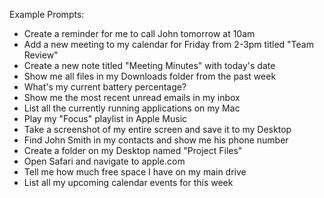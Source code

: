 Example Prompts:
* Create a reminder for me to call John tomorrow at 10am
* Add a new meeting to my calendar for Friday from 2-3pm titled "Team Review"
* Create a new note titled "Meeting Minutes" with today's date
* Show me all files in my Downloads folder from the past week
* What's my current battery percentage?
* Show me the most recent unread emails in my inbox
* List all the currently running applications on my Mac
* Play my "Focus" playlist in Apple Music
* Take a screenshot of my entire screen and save it to my Desktop
* Find John Smith in my contacts and show me his phone number
* Create a folder on my Desktop named "Project Files"
* Open Safari and navigate to apple.com
* Tell me how much free space I have on my main drive
* List all my upcoming calendar events for this week